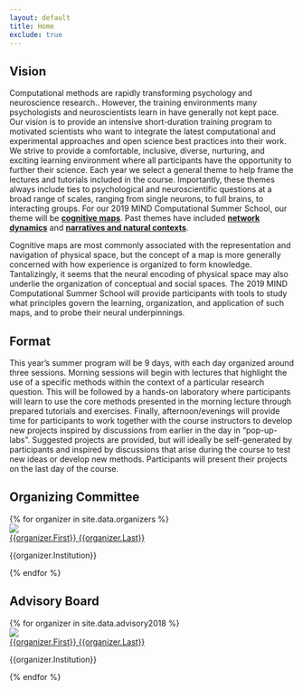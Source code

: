 ```yaml
---
layout: default
title: Home
exclude: true
---
```


## Vision
Computational methods are rapidly transforming psychology and neuroscience research..  However, the training environments many psychologists and neuroscientists learn in have generally not kept pace.  Our vision is to provide an intensive short-duration training program to motivated scientists who want to integrate the latest computational and experimental approaches and open science best practices into their work.  We strive to provide a comfortable, inclusive, diverse, nurturing, and exciting learning environment where all participants have the opportunity to further their science.  Each year we select a general theme to help frame the lectures and tutorials included in the course.  Importantly, these themes always include ties to psychological and neuroscientific questions at a broad range of scales, ranging from single neurons, to full brains, to interacting groups. For our 2019 MIND Computational Summer School, our theme will be **[cognitive maps]({{site.url}}/current_year.html)**.  Past themes have included **[network dynamics]({{site.url}}/2017/08/13/multiscale-network-dynamics.html)** and **[narratives and natural contexts]({{site.url}}/2018/07/30/narratives-and-naturalistic-contexts.html)**.

Cognitive maps are most commonly associated with the representation and navigation of physical space, but the concept of a map is more generally concerned with how experience is organized to form knowledge. Tantalizingly, it seems that the neural encoding of physical space may also underlie the organization of conceptual and social spaces. The 2019 MIND Computational Summer School will provide participants with tools to study what principles govern the learning, organization, and application of such maps, and to probe their neural underpinnings.

## Format
This year’s summer program will be 9 days, with each day organized around three sessions. Morning sessions will begin with lectures that highlight the use of a specific methods within the context of a particular research question. This will be followed by a hands-on laboratory where participants will learn to use the core methods presented in the morning lecture through prepared tutorials and exercises. Finally, afternoon/evenings will provide time for participants to work together with the course instructors to develop new projects inspired by discussions from earlier in the day in “pop-up-labs”. Suggested projects are provided, but will ideally be self-generated by participants and inspired by discussions that arise during the course to test new ideas or develop new methods. Participants will present their projects on the last day of the course.

## Organizing Committee
<section>
  <div class="container">
    <div class="row">
      {% for organizer in site.data.organizers %}
        <div class="col s12 m6 l3">
          <div class="card medium">
            <div id="faculty" class="card-image">
              <img src="{{site.url}}/images/Faculty/{{organizer.Picture}}">
            </div>
            <div class="card-content">
              <span class="card-title center"><a href="{{organizer.Website}}">{{organizer.First}} {{organizer.Last}}</a></span>
              <p class="center">{{organizer.Institution}}</p>
            </div>
          </div>
        </div>
      {% endfor %}
    </div>
  </div>
</section>

## Advisory Board
<section>
  <div class="container">
    <div class="row">
      {% for organizer in site.data.advisory2018 %}
        <div class="col s12 m6 l3">
          <div class="card medium">
            <div id="faculty" class="card-image">
              <img src="{{site.url}}/images/Faculty/{{organizer.Picture}}">
            </div>
            <div class="card-content">
              <span class="card-title center"><a href="{{organizer.Website}}">{{organizer.First}} {{organizer.Last}}</a></span>
              <p class="center">{{organizer.Institution}}</p>
            </div>
          </div>
        </div>
      {% endfor %}
    </div>
  </div>
</section>
